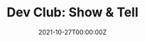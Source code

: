 ---
display_title: "Dev Club: Show & Tell"
title: "Dev Club: Show & Tell"
date: 2021-10-27T00:00:00Z
draft: false
layout: event
poster: "images/event_posters/2021-2022/dev_club_3.jpg"
poster_cover: "contain"
poster_position: "center"
short_description: "This week at Dev Club, we will be showcasing our latest projects, discoveries, accomplishments, and anything else we’re working on!"
start_time: "6:00 - 7:00 PM EDT"
location: "Coming Soon"
location_link: "#coming soon"
background: "images/orientation2018-min.jpeg"
publishdate: 2021-10-07
---